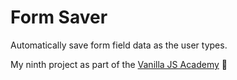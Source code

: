 # Form Saver

Automatically save form field data as the user types.

My ninth project as part of the [Vanilla JS Academy](https://vanillajsacademy.com/) 🤠
